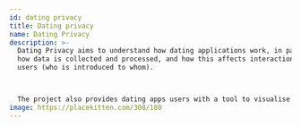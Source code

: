 ```yaml
---
id: dating privacy
title: Dating privacy
name: Dating Privacy
description: >-
  Dating Privacy aims to understand how dating applications work, in particular
  how data is collected and processed, and how this affects interactions between
  users (who is introduced to whom).



  The project also provides dating apps users with a tool to visualise and understand the dating apps data ecosystem and its exploitation.
image: https://placekitten.com/300/180
---
```

